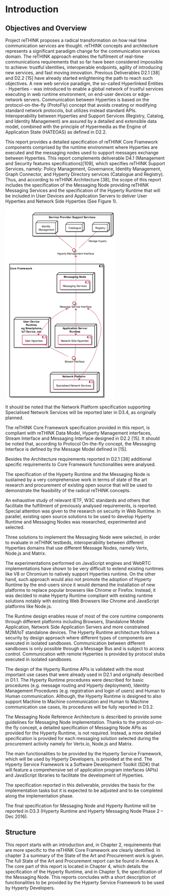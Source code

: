 Introduction
============

Objectives and Overview
-----------------------

Project reTHINK proposes a radical transformation on how real time communication services are thought. reTHINK concepts and architecture represents a significant paradigm change for the communication services domain. The reTHINK approach enables the fulfilment of real-time communications requirements that so far have been considered impossible to achieve: trustful identities, interoperable endpoints, agility of introducing new services, and fast moving innovation. Previous Deliverables D2.1 [38] and D2.2 [15] have already started enlightening the path to reach such objectives. A new web service paradigm, the so-called Hyperlinked Entities - Hyperties – was introduced to enable a global network of trustful services executing in web runtime environment, on end-user devices or edge-network servers. Communication between Hyperties is based on the protocol-on-the-fly (ProtoFly) concept that avoids creating or modifying standard network protocols, but utilizes instead standard APIs. Interoperability between Hyperties and Support Services (Registry, Catalog, and Identity Management) are assured by a detailed and extensible data model, combined with the principle of Hypermedia as the Engine of Application State (HATEOAS) as defined in D2.2.

This report provides a detailed specification of reTHINK Core Framework components comprised by the runtime environment where Hyperties are executed and the messaging nodes used to support messages exchange between Hyperties. This report complements deliverable D4.1 (Management and Security features specifications)[109], which specifies reTHINK Support Services, namely: Policy Management, Governance, Identity Management, Graph Connector, and Hyperty Directory services (Catalogue and Registry). Thus, and according to reTHINK Architecture [38], the scope of this report includes the specification of the Messaging Node providing reTHINK Messaging Services and the specification of the Hyperty Runtime that will be included in User Devices and Application Servers to deliver User Hyperties and Network Side Hyperties (See Figure 1).

![Figure 1 - Specification Scope](WP3-scope.png)

It should be noted that the Network Platform specification supporting Specialised Network Services will be reported later in D3.4, as originally planned.

The reTHINK Core Framework specification provided in this report, is compliant with reTHINK Data Model, Hyperty Management interfaces, Stream Interface and Messaging Interface designed in D2.2 [15]. It should be noted that, according to Protocol On-the-fly concept, the Messaging Interface is defined by the Message Model defined in [15].

Besides the Architecture requirements reported in D2.1 [38] additional specific requirements to Core Framework functionalities were analysed.

The specification of the Hyperty Runtime and the Messaging Node is sustained by a very comprehensive work in terms of state of the art research and procurement of existing open source that will be used to demonstrate the feasibility of the radical reTHINK concepts.

An exhaustive study of relevant IETF, W3C standards and others that facilitate the fulfillment of previously analysed requirements, is reported. Special attention was given to the research on security in Web Runtime. In parallel, existing open source solutions to be used to develop Hyperty Runtime and Messaging Nodes was researched, experimented and selected.

Three solutions to implement the Messaging Node were selected, in order to evaluate in reTHINK testbeds, interoperability between different Hyperties domains that use different Message Nodes, namely Vertx, Node.js and Matrix.

The experimentations performed on JavaScript engines and WebRTC implementations have shown to be very difficult to extend existing runtimes like V8 or Chromium to natively support Hyperties runtime. On the other hand, such approach would also not promote the adoption of Hyperty Runtime by the end-users since it would demand the installation of new platforms to replace popular browsers like Chrome or Firefox. Instead, it was decided to make Hyperty Runtime compliant with existing runtime solutions notably with existing Web Browsers like Chrome and JavaScript platforms like Node.js.

The Runtime design enables reuse of most of the core runtime components through different platforms including Browsers, Standalone Mobile Application, Network Side Application Servers and more constrained M2M/IoT standalone devices. The Hyperty Runtime architecture follows a security by design approach where different types of components are executed in isolated sandboxes. Communication between different sandboxes is only possible through a Message Bus and is subject to access control. Communication with remote Hyperties is provided by protocol stubs executed in isolated sandboxes.

The design of the Hyperty Runtime APIs is validated with the most important use cases that were already used in D2.1 and originally described in D1.1. The Hyperty Runtime procedures were described for basic procedures (e.g. message routing and Hyperty deployment), Identity Management Procedures (e.g. registration and login of users) and Human to Human communication. Although, the Hyperty Runtime is designed to also support Machine to Machine communication and Human to Machine communication use cases, its procedures will be fully reported in D3.2.

The Messaging Node Reference Architecture is described to provide some guidelines for Messaging Node implementation. Thanks to the protocol-on-the fly concept, a detailed specification of Messaging Node APIs as provided for the Hyperty Runtime, is not required. Instead, a more detailed specification is provided for each messaging solution selected during the procurement activity namely for Vertx.io, Node.js and Matrix.

The main functionalities to be provided by the Hyperty Service Framework, which will be used by Hyperty Developers, is provided at the end. The Hyperty Service Framework is a Software Development Toolkit (SDK) that will feature a comprehensive set of application program interfaces (APIs) and JavaScript libraries to facilitate the development of Hyperties.

The specification reported in this deliverable, provides the basis for the implementation tasks but it is expected to be adjusted and to be completed along the implementation phase.

The final specification for Messaging Node and Hyperty Runtime will be reported in D3.3 (Hyperty Runtime and Hyperty Messaging Node Phase 2 – Dec 2016).

Structure
---------

This report starts with an introduction and, in Chapter 2, requirements that are more specific to the reTHINK Core Framework are clearly identified. In chapter 3 a summary of the State of the Art and Procurement work is given. The full State of the Art and Procurement report can be found in Annex A. The core part of this report is located in Chapter 4, which details the specification of the Hyperty Runtime, and in Chapter 5, the specification of the Messaging Node. This reports concludes with a short description of functionalities to be provided by the Hyperty Service Framework to be used by Hyperty Developers.
